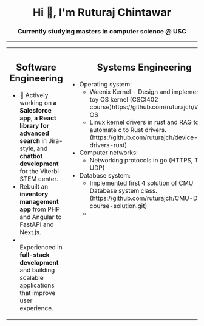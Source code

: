 <h1 align="center">Hi 👋, I'm Ruturaj Chintawar</h1>
<h3 align="center">Currently studying masters in computer science @ USC</h3>

---

<div align="center">
  <table>
    <tr>
      <td valign="top" width="50%">
        <h2 align="center">Software Engineering</h2>
        <ul>
          <li>🔭 Actively working on <b>a Salesforce app</b>, <b>a React library for advanced search</b> in Jira-style, and <b>chatbot development</b> for the Viterbi STEM center.</li>
          <li>Rebuilt an <b>inventory management app</b> from PHP and Angular to FastAPI and Next.js.</li>
          <li></li> Experienced in <b>full-stack development</b> and building scalable applications that improve user experience.</li>
        </ul>
      </td>
      <td valign="top" width="50%">
        <h2 align="center">Systems Engineering</h2>
        <ul>
          <li>Operating system:
              <ul>
                <li>Weenix Kernel - Design and implemented a toy OS kernel (CSCI402 course)https://github.com/ruturajch/Weenix-OS</li>
                <li>Linux kernel drivers in rust and RAG to automate c to Rust drivers.(https://github.com/ruturajch/device-drivers-rust)</li>
              </ul>
          </li>
          <li>Computer networks:
              <ul>
                 <li>Networking protocols in go (HTTPS, TCP, UDP) </li>
              </ul>
          </li>
          <li>Database system:
            <ul>
              <li>Implemented first 4 solution of CMU Database system class. (https://github.com/ruturajch/CMU-DB-course-solution.git)<li>
            <ul>
          </li>
        </ul>
      </td>
    </tr>
  </table>
</div>
